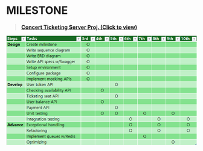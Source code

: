 # MILESTONE

> [**Concert Ticketing Server Proj. (Click to view)**](https://github.com/users/LilMGenius/projects/1)

![Concert Ticketing Server Milestone](./MILESTONE.png)
